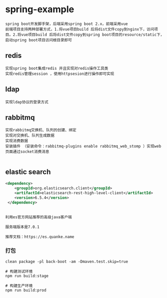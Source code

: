 # spring-example
```text
spring boot开发脚手架，后端采用spring boot 2.x，前端采用vue
前端项目支持两种部署方式，1.将vue项目build 后将dist文件copy到nginx下，访问项目。2.将vue项目build 后将dist文件copy到spring boot项目的resource/static下，启动spring boot项目访问根目录即可

```


## redis
```text
实现spring boot集成redis 并且实现对redis操作工具类
实现redis管理session ，使用httpsesion进行操作即可实现

```

## ldap
```text
实现ldap协议的登录方式
```

## rabbitmq
```text
实现rabbitmq交换机、队列的创建、绑定
实现对交换机、队列生成数据
实现消费数据
安装插件 （安装命令：rabbitmq-plugins enable rabbitmq_web_stomp ）实现web 页面通过socket消费消息


```


## elastic search 
```xml
<dependency>
    <groupId>org.elasticsearch.client</groupId>
    <artifactId>elasticsearch-rest-high-level-client</artifactId>
    <version>6.5.4</version>
 </dependency>
 
```

```text
利用es官方网站推荐的高级java客户端

服务端版本是7.0.1

推荐文档：https://es.quanke.name

```

### 打包
```text
clean package -pl back-boot -am -Dmaven.test.skip=true

# 构建测试环境
npm run build:stage

# 构建生产环境
npm run build:prod
```
